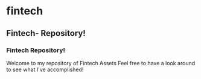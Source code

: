 # fintech
## Fintech- Repository!
### Fintech Repository!

Welcome to my repository of Fintech Assets Feel free to have a look around to see what I've accomplished!